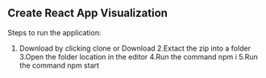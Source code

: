 ## Create React App Visualization

Steps to run the application:

1. Download by clicking clone or Download
2.Extact the zip into a folder
3.Open the folder location in the editor 
4.Run the command npm i 
5.Run the command npm start


